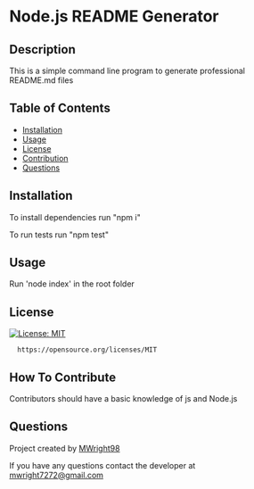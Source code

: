 # Node.js README Generator

  ## Description
  This is a simple command line program to generate professional README.md files

  ## Table of Contents
  - [Installation](#installation)
  - [Usage](#usage)
  - [License](#license)
  - [Contribution](#how-to-contribute)
  - [Questions](#questions)

  ## Installation
  To install dependencies run "npm i"


  To run tests run "npm test"

  ## Usage
  Run 'node index' in the root folder

  ## License
  [![License: MIT](https://img.shields.io/badge/License-MIT-yellow.svg)](https://opensource.org/licenses/MIT)
      
      https://opensource.org/licenses/MIT

  ## How To Contribute
  Contributors should have a basic knowledge of js and Node.js

  ## Questions
  Project created by [MWright98](https://github.com/MWright98)

  
  If you have any questions contact the developer at mwright7272@gmail.com
